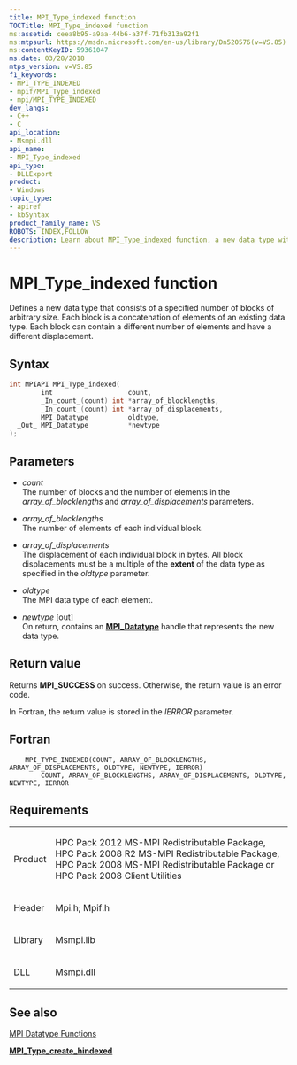 ```yaml
---
title: MPI_Type_indexed function
TOCTitle: MPI_Type_indexed function
ms:assetid: ceea8b95-a9aa-44b6-a37f-71fb313a92f1
ms:mtpsurl: https://msdn.microsoft.com/en-us/library/Dn520576(v=VS.85)
ms:contentKeyID: 59361047
ms.date: 03/28/2018
mtps_version: v=VS.85
f1_keywords:
- MPI_TYPE_INDEXED
- mpif/MPI_Type_indexed
- mpi/MPI_TYPE_INDEXED
dev_langs:
- C++
- C
api_location:
- Msmpi.dll
api_name:
- MPI_Type_indexed
api_type:
- DLLExport
product:
- Windows
topic_type:
- apiref
- kbSyntax
product_family_name: VS
ROBOTS: INDEX,FOLLOW
description: Learn about MPI_Type_indexed function, a new data type with blocks of arbitrary size. Understand syntax, parameters, and return values. Perfect for HPC Pack users.
---
```


# MPI\_Type\_indexed function

Defines a new data type that consists of a specified number of blocks of arbitrary size. Each block is a concatenation of elements of an existing data type. Each block can contain a different number of elements and have a different displacement.

## Syntax

``` c++
int MPIAPI MPI_Type_indexed(
        int                   count,
        _In_count_(count) int *array_of_blocklengths,
        _In_count_(count) int *array_of_displacements,
        MPI_Datatype          oldtype,
  _Out_ MPI_Datatype          *newtype
);
```

## Parameters

  - *count*  
    The number of blocks and the number of elements in the *array\_of\_blocklengths* and *array\_of\_displacements* parameters.

  - *array\_of\_blocklengths*  
    The number of elements of each individual block.

  - *array\_of\_displacements*  
    The displacement of each individual block in bytes. All block displacements must be a multiple of the **extent** of the data type as specified in the *oldtype* parameter.

  - *oldtype*  
    The MPI data type of each element.

  - *newtype* \[out\]  
    On return, contains an [**MPI\_Datatype**](mpi-datatype-enumeration.md) handle that represents the new data type.

## Return value

Returns **MPI\_SUCCESS** on success. Otherwise, the return value is an error code.

In Fortran, the return value is stored in the *IERROR* parameter.

## Fortran

``` FORTRAN
    MPI_TYPE_INDEXED(COUNT, ARRAY_OF_BLOCKLENGTHS, ARRAY_OF_DISPLACEMENTS, OLDTYPE, NEWTYPE, IERROR)
        COUNT, ARRAY_OF_BLOCKLENGTHS, ARRAY_OF_DISPLACEMENTS, OLDTYPE, NEWTYPE, IERROR
```

## Requirements

<table>
<colgroup>
<col/>
<col/>
</colgroup>
<tbody>
<tr class="odd">
<td><p>Product</p></td>
<td><p>HPC Pack 2012 MS-MPI Redistributable Package, HPC Pack 2008 R2 MS-MPI Redistributable Package, HPC Pack 2008 MS-MPI Redistributable Package or HPC Pack 2008 Client Utilities</p></td>
</tr>
<tr class="even">
<td><p>Header</p></td>
<td>Mpi.h;
Mpif.h</td>
</tr>
<tr class="odd">
<td><p>Library</p></td>
<td>Msmpi.lib</td>
</tr>
<tr class="even">
<td><p>DLL</p></td>
<td>Msmpi.dll</td>
</tr>
</tbody>
</table>


## See also

[MPI Datatype Functions](mpi-datatype-functions.md)

[**MPI\_Type\_create\_hindexed**](mpi-type-create-hindexed-function.md)

